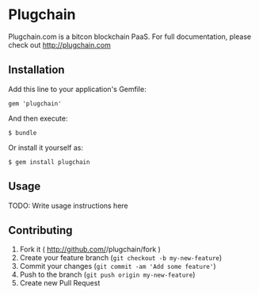 # Plugchain

Plugchain.com is a bitcon blockchain PaaS.
For full documentation, please check out http://plugchain.com

## Installation

Add this line to your application's Gemfile:

    gem 'plugchain'

And then execute:

    $ bundle

Or install it yourself as:

    $ gem install plugchain

## Usage

TODO: Write usage instructions here

## Contributing

1. Fork it ( http://github.com/<my-github-username>/plugchain/fork )
2. Create your feature branch (`git checkout -b my-new-feature`)
3. Commit your changes (`git commit -am 'Add some feature'`)
4. Push to the branch (`git push origin my-new-feature`)
5. Create new Pull Request
